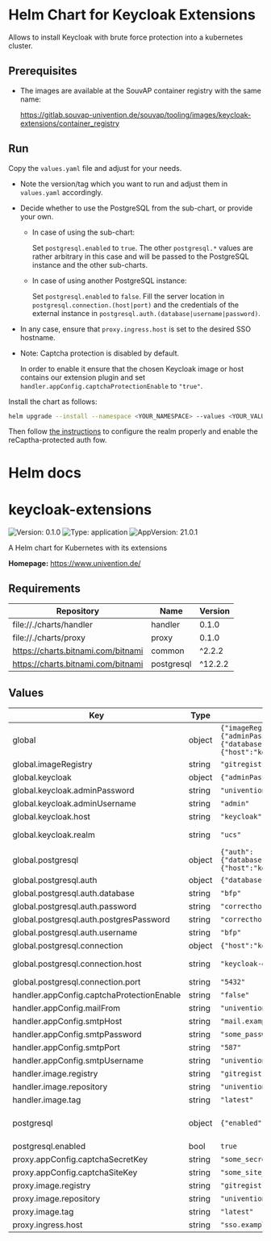 # Helm Chart for Keycloak Extensions

Allows to install Keycloak with brute force protection into a kubernetes cluster.

## Prerequisites

- The images are available at the SouvAP container registry with the same name:

  https://gitlab.souvap-univention.de/souvap/tooling/images/keycloak-extensions/container_registry

## Run

Copy the `values.yaml` file and adjust for your needs.

- Note the version/tag which you want to run and adjust them in `values.yaml` accordingly.

- Decide whether to use the PostgreSQL from the sub-chart, or provide your own.

  - In case of using the sub-chart:

    Set `postgresql.enabled` to `true`.
    The other `postgresql.*` values are rather arbitrary in this case and will be
    passed to the PostgreSQL instance and the other sub-charts.

  - In case of using another PostgreSQL instance:

    Set `postgresql.enabled` to `false`.
    Fill the server location in `postgresql.connection.(host|port)`
    and the credentials of the external instance in `postgresql.auth.(database|username|password)`.

- In any case, ensure that `proxy.ingress.host` is set to the desired SSO hostname.

- Note: Captcha protection is disabled by default.

  In order to enable it
  ensure that the chosen Keycloak image or host contains our extension plugin
  and set `handler.appConfig.captchaProtectionEnable` to `"true"`.

Install the chart as follows:

```bash
helm upgrade --install --namespace <YOUR_NAMESPACE> --values <YOUR_VALUES.YAML> keycloak-extensions .
```

Then follow [the instructions](https://git.knut.univention.de/univention/components/keycloak-extensions#setup)
to configure the realm properly and enable the reCaptha-protected auth fow.

# Helm docs

# keycloak-extensions

![Version: 0.1.0](https://img.shields.io/badge/Version-0.1.0-informational?style=flat-square) ![Type: application](https://img.shields.io/badge/Type-application-informational?style=flat-square) ![AppVersion: 21.0.1](https://img.shields.io/badge/AppVersion-21.0.1-informational?style=flat-square)

A Helm chart for Kubernetes with its extensions

**Homepage:** <https://www.univention.de/>

## Requirements

| Repository | Name | Version |
|------------|------|---------|
| file://./charts/handler | handler | 0.1.0 |
| file://./charts/proxy | proxy | 0.1.0 |
| https://charts.bitnami.com/bitnami | common | ^2.2.2 |
| https://charts.bitnami.com/bitnami | postgresql | ^12.2.2 |

## Values

| Key | Type | Default | Description |
|-----|------|---------|-------------|
| global | object | `{"imageRegistry":"gitregistry.knut.univention.de","keycloak":{"adminPassword":"univention","adminRealm":null,"adminUsername":"admin","host":"keycloak","realm":"ucs"},"postgresql":{"auth":{"database":"bfp","password":"correcthorsebatterystaple","postgresPassword":"correcthorsebatterystaple","username":"bfp"},"connection":{"host":"keycloak-extensions-postgresql","port":"5432"}}}` | Global Keycloak Extensions configuration values |
| global.imageRegistry | string | `"gitregistry.knut.univention.de"` | Container registry address. |
| global.keycloak | object | `{"adminPassword":"univention","adminRealm":null,"adminUsername":"admin","host":"keycloak","realm":"ucs"}` | External Keycloak settings |
| global.keycloak.adminPassword | string | `"univention"` | Admin password for Keycloak admin-cli provided user |
| global.keycloak.adminUsername | string | `"admin"` | Admin user for Keycloak admin-cli |
| global.keycloak.host | string | `"keycloak"` | Host where keycloak is accessible (specify port if needed) |
| global.keycloak.realm | string | `"ucs"` | Keycloak realm to listen events on (master allows to listen for all realms) |
| global.postgresql | object | `{"auth":{"database":"bfp","password":"correcthorsebatterystaple","postgresPassword":"correcthorsebatterystaple","username":"bfp"},"connection":{"host":"keycloak-extensions-postgresql","port":"5432"}}` | PostgreSQL settings |
| global.postgresql.auth | object | `{"database":"bfp","password":"correcthorsebatterystaple","postgresPassword":"correcthorsebatterystaple","username":"bfp"}` | Authentication details |
| global.postgresql.auth.database | string | `"bfp"` | Database for the proxy and handler to use |
| global.postgresql.auth.password | string | `"correcthorsebatterystaple"` | Password for the PostgreSQL database |
| global.postgresql.auth.postgresPassword | string | `"correcthorsebatterystaple"` | Currently unused |
| global.postgresql.auth.username | string | `"bfp"` | User for the PostgreSQL database |
| global.postgresql.connection | object | `{"host":"keycloak-extensions-postgresql","port":"5432"}` | Connextion details |
| global.postgresql.connection.host | string | `"keycloak-extensions-postgresql"` | Hostname or IP address of the server hosting the PostgreSQL database |
| global.postgresql.connection.port | string | `"5432"` | Port number that the PostgreSQL database is exposed on |
| handler.appConfig.captchaProtectionEnable | string | `"false"` |  |
| handler.appConfig.mailFrom | string | `"univention@example.org"` |  |
| handler.appConfig.smtpHost | string | `"mail.example.org"` |  |
| handler.appConfig.smtpPassword | string | `"some_password"` |  |
| handler.appConfig.smtpPort | string | `"587"` |  |
| handler.appConfig.smtpUsername | string | `"univention"` |  |
| handler.image.registry | string | `"gitregistry.knut.univention.de"` |  |
| handler.image.repository | string | `"univention/components/keycloak-extensions/keycloak-handler"` |  |
| handler.image.tag | string | `"latest"` |  |
| postgresql | object | `{"enabled":true}` | PostgreSQL settings.  The bitnami helm chart does contain all details of what can be configured: https://github.com/bitnami/charts/tree/main/bitnami/postgresql |
| postgresql.enabled | bool | `true` | Set to `true` if you want PostgreSQL to be installed as well. |
| proxy.appConfig.captchaSecretKey | string | `"some_secret_key"` |  |
| proxy.appConfig.captchaSiteKey | string | `"some_site_key"` |  |
| proxy.image.registry | string | `"gitregistry.knut.univention.de"` |  |
| proxy.image.repository | string | `"univention/components/keycloak-extensions/keycloak-proxy"` |  |
| proxy.image.tag | string | `"latest"` |  |
| proxy.ingress.host | string | `"sso.example.com"` |  |
